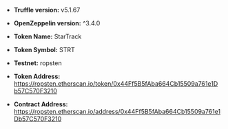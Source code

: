 - **Truffle version:** v5.1.67 
- **OpenZeppelin version:** ^3.4.0
- **Token Name:** StarTrack
- **Token Symbol:** STRT

- **Testnet:** ropsten
- **Token Address:** https://ropsten.etherscan.io/token/0x44Ff5B5fAba664Cb15509a761e1Db57C570F3210
- **Contract Address:** https://ropsten.etherscan.io/address/0x44Ff5B5fAba664Cb15509a761e1Db57C570F3210